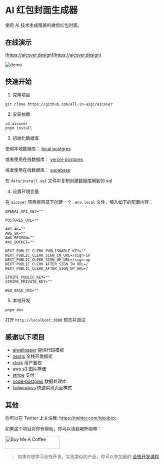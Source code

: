# AI 红包封面生成器

使用 AI 技术生成精美的微信红包封面。

## 在线演示

[https://aicover.design](https://aicover.design)

![demo](./preview.png)

## 快速开始

1. 克隆项目

```shell
git clone https://github.com/all-in-aigc/aicover
```

2. 安装依赖

```shell
cd aicover
pnpm install
```

3. 初始化数据库

使用本地数据库： [local postgres](https://wiki.postgresql.org/wiki/Homebrew)

或者使用在线数据库： [vercel-postgres](https://vercel.com/docs/storage/vercel-postgres)

或者使用在线数据库： [supabase](https://supabase.com/)

在 `data/install.sql` 文件中复制创建数据库用到的 sql

4. 设置环境变量

在 `aicover` 项目根目录下创建一个 `.env.local` 文件，填入如下的配置内容：

```
OPENAI_API_KEY=""

POSTGRES_URL=""

AWS_AK=""
AWS_SK=""
AWS_REGION=""
AWS_BUCKET=""

NEXT_PUBLIC_CLERK_PUBLISHABLE_KEY=""
NEXT_PUBLIC_CLERK_SIGN_IN_URL=/sign-in
NEXT_PUBLIC_CLERK_SIGN_UP_URL=/sign-up
NEXT_PUBLIC_CLERK_AFTER_SIGN_IN_URL=/
NEXT_PUBLIC_CLERK_AFTER_SIGN_UP_URL=/

STRIPE_PUBLIC_KEY=""
STRIPE_PRIVATE_KEY=""

WEB_BASE_URI=""
```

5. 本地开发

```shell
pnpm dev
```

打开 `http://localhost:3000` 预览并调试

## 感谢以下项目

- [aiwallpaper](https://aiwallpaper.shop) 提供代码模板
- [nextjs](https://nextjs.org/docs) 全栈开发框架
- [clerk](https://clerk.com/docs/quickstarts/nextjs) 用户鉴权
- [aws s3](https://docs.aws.amazon.com/AmazonS3/latest/userguide/upload-objects.html) 图片存储
- [stripe](https://stripe.com/docs/development) 支付
- [node-postgres](https://node-postgres.com/) 数据处理库
- [tailwindcss](https://tailwindcss.com/) 快速实现页面样式

## 其他

你可以在 Twitter 上关注我: https://twitter.com/idoubicc

如果这个项目对你有帮助，你可以请我喝杯咖啡：

<a href="https://www.buymeacoffee.com/idoubi" target="_blank"><img src="https://cdn.buymeacoffee.com/buttons/default-orange.png" alt="Buy Me A Coffee" height="41" width="174"></a>

> 如果你想学习全栈开发，实现类似的产品，你可以参加我的 [全栈开发课程](https://mp.weixin.qq.com/s/4duIpeZkmqlKPa4jrcUdIA)
